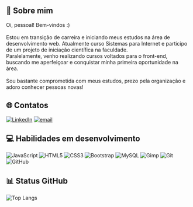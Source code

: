 ## 💫 Sobre mim
Oi, pessoal! Bem-vindos :)<br><br>Estou em transição de carreira e iniciando meus estudos na área de desenvolvimento web. Atualmente curso Sistemas para Internet e participo de um projeto de iniciação científica na faculdade.<br>Paralelamente, venho realizando cursos voltados para o front-end, buscando me aperfeiçoar e conquistar minha primeira oportunidade na área.<br><br>Sou bastante comprometida com meus estudos, prezo pela organização e adoro conhecer pessoas novas!


## 🌐 Contatos
[![LinkedIn](https://img.shields.io/badge/LinkedIn-%230077B5.svg?logo=linkedin&logoColor=white)](https://linkedin.com/in/https://www.linkedin.com/in/caroline-didoné) [![email](https://img.shields.io/badge/Email-D14836?logo=gmail&logoColor=white)](mailto:caroldidone89@gmail.com) 


## 💻 Habilidades em desenvolvimento
![JavaScript](https://img.shields.io/badge/javascript-%23323330.svg?style=for-the-badge&logo=javascript&logoColor=%23F7DF1E) ![HTML5](https://img.shields.io/badge/html5-%23E34F26.svg?style=for-the-badge&logo=html5&logoColor=white) ![CSS3](https://img.shields.io/badge/css3-%231572B6.svg?style=for-the-badge&logo=css3&logoColor=white) ![Bootstrap](https://img.shields.io/badge/bootstrap-%238511FA.svg?style=for-the-badge&logo=bootstrap&logoColor=white) ![MySQL](https://img.shields.io/badge/mysql-4479A1.svg?style=for-the-badge&logo=mysql&logoColor=white) ![Gimp](https://img.shields.io/badge/Gimp-657D8B?style=for-the-badge&logo=gimp&logoColor=FFFFFF) ![Git](https://img.shields.io/badge/git-%23F05033.svg?style=for-the-badge&logo=git&logoColor=white) ![GitHub](https://img.shields.io/badge/github-%23121011.svg?style=for-the-badge&logo=github&logoColor=white)


## 📊 Status GitHub

![Top Langs](https://github-readme-stats.vercel.app/api/top-langs/?username=CarolineDidone&theme=dark&hide_border=false&include_all_commits=false&count_private=false&layout=compact)
